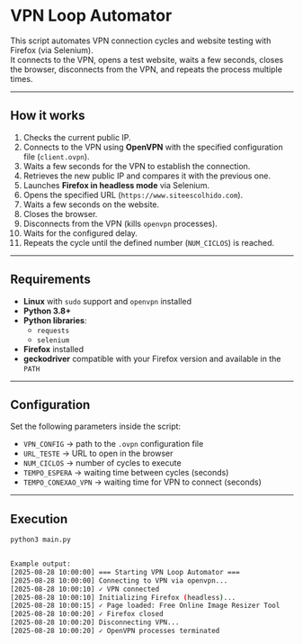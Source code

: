 # VPN Loop Automator

This script automates VPN connection cycles and website testing with Firefox (via Selenium).  
It connects to the VPN, opens a test website, waits a few seconds, closes the browser, disconnects from the VPN, and repeats the process multiple times.

---

## How it works

1. Checks the current public IP.
2. Connects to the VPN using **OpenVPN** with the specified configuration file (`client.ovpn`).
3. Waits a few seconds for the VPN to establish the connection.
4. Retrieves the new public IP and compares it with the previous one.
5. Launches **Firefox in headless mode** via Selenium.
6. Opens the specified URL (`https://www.siteescolhido.com`).
7. Waits a few seconds on the website.
8. Closes the browser.
9. Disconnects from the VPN (kills `openvpn` processes).
10. Waits for the configured delay.
11. Repeats the cycle until the defined number (`NUM_CICLOS`) is reached.

---

## Requirements

- **Linux** with `sudo` support and `openvpn` installed
- **Python 3.8+**
- **Python libraries**:
  - `requests`
  - `selenium`
- **Firefox** installed
- **geckodriver** compatible with your Firefox version and available in the `PATH`

---

## Configuration

Set the following parameters inside the script:

- `VPN_CONFIG` → path to the `.ovpn` configuration file
- `URL_TESTE` → URL to open in the browser
- `NUM_CICLOS` → number of cycles to execute
- `TEMPO_ESPERA` → waiting time between cycles (seconds)
- `TEMPO_CONEXAO_VPN` → waiting time for VPN to connect (seconds)

---

## Execution

```bash
python3 main.py


Example output:
[2025-08-28 10:00:00] === Starting VPN Loop Automator ===
[2025-08-28 10:00:00] Connecting to VPN via openvpn...
[2025-08-28 10:00:10] ✓ VPN connected
[2025-08-28 10:00:10] Initializing Firefox (headless)...
[2025-08-28 10:00:15] ✓ Page loaded: Free Online Image Resizer Tool
[2025-08-28 10:00:20] ✓ Firefox closed
[2025-08-28 10:00:20] Disconnecting VPN...
[2025-08-28 10:00:20] ✓ OpenVPN processes terminated

```

